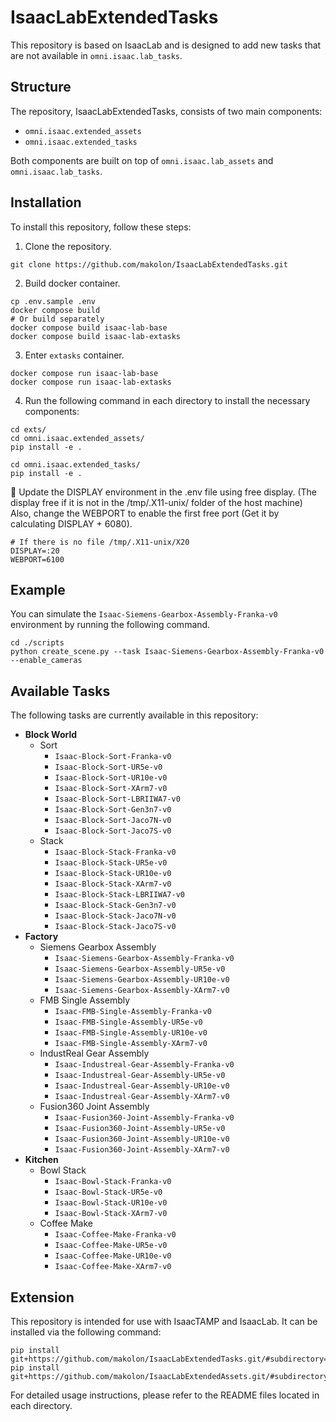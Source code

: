 # IsaacLabExtendedTasks
This repository is based on IsaacLab and is designed to add new tasks that are not available in `omni.isaac.lab_tasks`.

## Structure
The repository, IsaacLabExtendedTasks, consists of two main components:
- `omni.isaac.extended_assets`
- `omni.isaac.extended_tasks`

Both components are built on top of `omni.isaac.lab_assets` and `omni.isaac.lab_tasks`.

## Installation
To install this repository, follow these steps:

1. Clone the repository.
```
git clone https://github.com/makolon/IsaacLabExtendedTasks.git
```

2. Build docker container.
```
cp .env.sample .env
docker compose build
# Or build separately
docker compose build isaac-lab-base
docker compose build isaac-lab-extasks
```
3. Enter `extasks` container.
```
docker compose run isaac-lab-base
docker compose run isaac-lab-extasks
```
4. Run the following command in each directory to install the necessary components:
```
cd exts/
cd omni.isaac.extended_assets/
pip install -e .

cd omni.isaac.extended_tasks/
pip install -e .
```

:construction: Update the DISPLAY environment in the .env file using free display. (The display free if it is not in the /tmp/.X11-unix/ folder of the host machine) Also, change the WEBPORT to enable the first free port (Get it by calculating DISPLAY + 6080).

```
# If there is no file /tmp/.X11-unix/X20
DISPLAY=:20
WEBPORT=6100
```


## Example
You can simulate the `Isaac-Siemens-Gearbox-Assembly-Franka-v0` environment by running the following command.
```
cd ./scripts
python create_scene.py --task Isaac-Siemens-Gearbox-Assembly-Franka-v0 --enable_cameras
```


## Available Tasks
The following tasks are currently available in this repository:
- **Block World**
  - Sort
    - `Isaac-Block-Sort-Franka-v0`
    - `Isaac-Block-Sort-UR5e-v0`
    - `Isaac-Block-Sort-UR10e-v0`
    - `Isaac-Block-Sort-XArm7-v0`
    - `Isaac-Block-Sort-LBRIIWA7-v0`
    - `Isaac-Block-Sort-Gen3n7-v0`
    - `Isaac-Block-Sort-Jaco7N-v0`
    - `Isaac-Block-Sort-Jaco7S-v0`
  - Stack
    - `Isaac-Block-Stack-Franka-v0`
    - `Isaac-Block-Stack-UR5e-v0`
    - `Isaac-Block-Stack-UR10e-v0`
    - `Isaac-Block-Stack-XArm7-v0`
    - `Isaac-Block-Stack-LBRIIWA7-v0`
    - `Isaac-Block-Stack-Gen3n7-v0`
    - `Isaac-Block-Stack-Jaco7N-v0`
    - `Isaac-Block-Stack-Jaco7S-v0`
- **Factory**
  - Siemens Gearbox Assembly
    - `Isaac-Siemens-Gearbox-Assembly-Franka-v0`
    - `Isaac-Siemens-Gearbox-Assembly-UR5e-v0`
    - `Isaac-Siemens-Gearbox-Assembly-UR10e-v0`
    - `Isaac-Siemens-Gearbox-Assembly-XArm7-v0`
  - FMB Single Assembly
    - `Isaac-FMB-Single-Assembly-Franka-v0`
    - `Isaac-FMB-Single-Assembly-UR5e-v0`
    - `Isaac-FMB-Single-Assembly-UR10e-v0`
    - `Isaac-FMB-Single-Assembly-XArm7-v0`
  - IndustReal Gear Assembly
    - `Isaac-Industreal-Gear-Assembly-Franka-v0`
    - `Isaac-Industreal-Gear-Assembly-UR5e-v0`
    - `Isaac-Industreal-Gear-Assembly-UR10e-v0`
    - `Isaac-Industreal-Gear-Assembly-XArm7-v0`
  - Fusion360 Joint Assembly
    - `Isaac-Fusion360-Joint-Assembly-Franka-v0`
    - `Isaac-Fusion360-Joint-Assembly-UR5e-v0`
    - `Isaac-Fusion360-Joint-Assembly-UR10e-v0`
    - `Isaac-Fusion360-Joint-Assembly-XArm7-v0`
- **Kitchen**
  - Bowl Stack
    - `Isaac-Bowl-Stack-Franka-v0`
    - `Isaac-Bowl-Stack-UR5e-v0`
    - `Isaac-Bowl-Stack-UR10e-v0`
    - `Isaac-Bowl-Stack-XArm7-v0`
  - Coffee Make
    - `Isaac-Coffee-Make-Franka-v0`
    - `Isaac-Coffee-Make-UR5e-v0`
    - `Isaac-Coffee-Make-UR10e-v0`
    - `Isaac-Coffee-Make-XArm7-v0`


## Extension
This repository is intended for use with IsaacTAMP and IsaacLab. It can be installed via the following command:
```
pip install git+https://github.com/makolon/IsaacLabExtendedTasks.git/#subdirectory=omni.isaac.extended_assets
pip install git+https://github.com/makolon/IsaacLabExtendedAssets.git/#subdirectory=omni.isaac.extended_tasks
```

For detailed usage instructions, please refer to the README files located in each directory.
